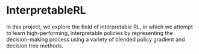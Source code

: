 # InterpretableRL
In this project, we explore the field of interpretable RL, in which we attempt to learn high-performing, interpretable policies by representing the decision-making process using a variety of blended policy gradient and decision tree methods.
